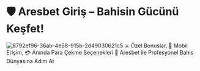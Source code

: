 # 🛡️ Aresbet Giriş – Bahisin Gücünü Keşfet!
![8792ef96-36ab-4e58-915b-2d49030621c5](https://github.com/user-attachments/assets/2da1f666-f928-4b7f-aa76-18e07f0a9239)
⚔️ Özel Bonuslar, 📱 Mobil Erişim, 💳 Anında Para Çekme Seçenekleri 🎯 Aresbet ile Profesyonel Bahis Dünyasına Adım At
